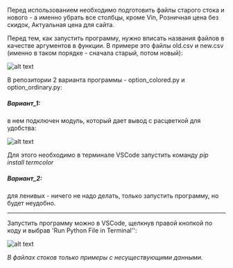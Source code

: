 Перед использованием необходимо подготовить файлы старого стока и нового - а именно убрать все столбцы, кроме Vin, Розничная цена без скидок, Актуальная цена для сайта.

Перед тем, как запустить программу, нужно вписать названия файлов в качестве аргументов в функции.
В примере это файлы old.csv и new.csv (именно в таком порядке - сначала старый, потом новый):

![alt text](https://github.com/daniilbanan/stock_py/blob/dev/img/screen_1.png?raw=true)

В репозитории 2 варианта программы - option_colored.py и option_ordinary.py:

##### Вариант_1: 
в нем подключен модуль, который дает вывод с расцветкой для удобства:

![alt text](https://github.com/daniilbanan/stock_py/blob/dev/img/screen_2.png?raw=true)

Для этого необходимо в терминале VSCode запустить команду _pip install termcolor_

##### Вариант_2: 
для ленивых - ничего не надо делать, только запустить программу, но будет неудобно.

---------------

Запустить программу можно в VSCode, щелкнув правой кнопкой по коду и выбрав 'Run Python File in Terminal'':

![alt text](https://github.com/daniilbanan/stock_py/blob/dev/img/screen_3.png?raw=true)

_В файлах стоков только примеры с несуществующими данными._